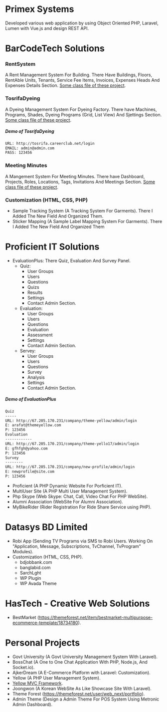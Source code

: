 # Primex Systems
Developed various web application by using Object Oriented PHP, Laravel, Lumen with Vue.js and design REST API.


# BarCodeTech Solutions

### RentSystem
A Rent Management System For Building. There Have Buildings, Floors, RentAble Units, Tenants, Service Fee Items, Invoices, Expenses Heads And Expenses Details Section. [Some class file of these project](https://github.com/iarafat/codes/tree/master/rent-system).

### TosrifaDyeing
A Dyeing Management System For Dyeing Factory. There have Machines, Programs, Shades, Dyeing Programs (Grid, List View) And Sjettings Section. [Some class file of these project](https://github.com/iarafat/codes/tree/master/tosrifa-dyeing).
 ##### Demo of TosrifaDyeing
```bash
URL: http://tosrifa.careerclub.net/login
EMAIL: admin@admin.com
PASS: 123456
```

### Meeting Minutes
A Mangement System For Meeting Minutes. There have Dashboard, Projects, Roles, Locations, Tags, Invitations And Meetings Section. [Some class file of these project](https://github.com/iarafat/codes/tree/master/meeting-minutes).

### Customization (HTML, CSS, PHP)
* Sample Tracking System (A Tracking System For Garments). There I Added The New Field And Organized Them.
* Sticker Mapping (A Sample Label Mapping System For Garments). There I Added The New Field And Organized Them

# Proficient IT Solutions

* EvaluationPlus: There Quiz, Evaluation And Survey Panel.
  * Quiz: 
    - User Groups
    - Users
    - Questions
    - Quizs
    - Results
    - Settings
    - Contact Admin Section.
  * Evaluation: 
    - User Groups
    - Users
    - Questions
    - Evaluation
    - Assessment
    - Settings
    - Contact Admin Section.
  * Servey:
    - User Groups
    - Users
    - Questions
    - Survey
    - Analysis
    - Settings
    - Contact Admin Section.
 ##### Demo of EvaluationPlus
 ```bash
Quiz
-----
URL: http://67.205.170.231/company/theme-yellow/admin/login
E: arafat@themeyellow.com
P: 123456
 Evaluation
------------
URL: http://67.205.170.231/company/theme-yello17/admin/login
E: gfhfgh@yahoo.com
P: 123456
 Survey
--------
URL: http://67.205.170.231/company/new-profile/admin/login
E: newprofile@site.com 
P: 123456
```
  
* Proficient (A PHP Dynamic Website For Porficient IT).
* MultiUser Site (A PHP Multi User Management System).
* Php Skype (Web Skype: Chat, Call, Video Chat For PHP WebSite).
* Alumni Association (WebSite For Alumni Association).
* MyBikeRider (Rider Registration For Ride Share Service using PHP).

# Datasys BD Limited

* Robi App (Sending TV Programs via SMS to Robi Users. Working On "Application, Message, Subscriptions, TvChannel, TvProgram" Modules).
* Customization (HTML, CSS, PHP).
  - bdjobbank.com
  - banglabid.com
  - SarchLght
  - WP Plugin
  - WP Avada Theme

# HasTech - Creative Web Solutions

* BestMarket (https://themeforest.net/item/bestmarket-multipurpose-ecommerce-template/18734180).

# Personal Projects

* Govt University (A Govt University Management System With Laravel).
* BossChat (A One to One Chat Application With PHP, Node.js, And Socket.io).
* AjkerDream (A E-Commerce Platform with Laravel: Customization).
* Yellow (A PHP User Management System).
* [Yellow MVC Framework](https://github.com/iarafat/yellow-mvc-framework).
* Joongwon (A Korean WebSite As Like Showcase Site With Laravel).
* Theme Forest (https://themeforest.net/user/web_next/portfolio).
* Admin Theme (Design a Admin Theme For POS System Using Metronic Admin Dashboard).
 
 

